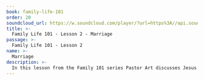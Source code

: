 ```yaml
---
book: family-life-101
order: 20
soundcloud_url: https://w.soundcloud.com/player/?url=https%3A//api.soundcloud.com/tracks/
title: >-
  Family Life 101 - Lesson 2 - Marriage
passage: >-
  Family Life 101 - Lesson 2
name: >-
  Marriage
description: >-
  In this lesson from the Family 101 series Pastor Art discusses Jesus' teaching on marriage; eight abilities in building strong marriages; and the most important factor of all - Jesus Christ.
---
```


